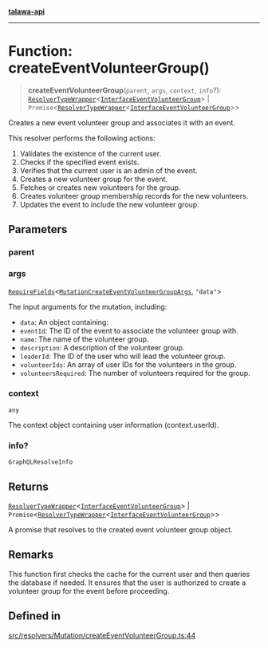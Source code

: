 [**talawa-api**](../../../../README.md)

***

# Function: createEventVolunteerGroup()

> **createEventVolunteerGroup**(`parent`, `args`, `context`, `info`?): [`ResolverTypeWrapper`](../../../../types/generatedGraphQLTypes/type-aliases/ResolverTypeWrapper.md)\<[`InterfaceEventVolunteerGroup`](../../../../models/EventVolunteerGroup/interfaces/InterfaceEventVolunteerGroup.md)\> \| `Promise`\<[`ResolverTypeWrapper`](../../../../types/generatedGraphQLTypes/type-aliases/ResolverTypeWrapper.md)\<[`InterfaceEventVolunteerGroup`](../../../../models/EventVolunteerGroup/interfaces/InterfaceEventVolunteerGroup.md)\>\>

Creates a new event volunteer group and associates it with an event.

This resolver performs the following actions:

1. Validates the existence of the current user.
2. Checks if the specified event exists.
3. Verifies that the current user is an admin of the event.
4. Creates a new volunteer group for the event.
5. Fetches or creates new volunteers for the group.
6. Creates volunteer group membership records for the new volunteers.
7. Updates the event to include the new volunteer group.

## Parameters

### parent

### args

[`RequireFields`](../../../../types/generatedGraphQLTypes/type-aliases/RequireFields.md)\<[`MutationCreateEventVolunteerGroupArgs`](../../../../types/generatedGraphQLTypes/type-aliases/MutationCreateEventVolunteerGroupArgs.md), `"data"`\>

The input arguments for the mutation, including:
  - `data`: An object containing:
   - `eventId`: The ID of the event to associate the volunteer group with.
   - `name`: The name of the volunteer group.
   - `description`: A description of the volunteer group.
   - `leaderId`: The ID of the user who will lead the volunteer group.
   - `volunteerIds`: An array of user IDs for the volunteers in the group.
   - `volunteersRequired`: The number of volunteers required for the group.

### context

`any`

The context object containing user information (context.userId).

### info?

`GraphQLResolveInfo`

## Returns

[`ResolverTypeWrapper`](../../../../types/generatedGraphQLTypes/type-aliases/ResolverTypeWrapper.md)\<[`InterfaceEventVolunteerGroup`](../../../../models/EventVolunteerGroup/interfaces/InterfaceEventVolunteerGroup.md)\> \| `Promise`\<[`ResolverTypeWrapper`](../../../../types/generatedGraphQLTypes/type-aliases/ResolverTypeWrapper.md)\<[`InterfaceEventVolunteerGroup`](../../../../models/EventVolunteerGroup/interfaces/InterfaceEventVolunteerGroup.md)\>\>

A promise that resolves to the created event volunteer group object.

## Remarks

This function first checks the cache for the current user and then queries the database if needed. It ensures that the user is authorized to create a volunteer group for the event before proceeding.

## Defined in

[src/resolvers/Mutation/createEventVolunteerGroup.ts:44](https://github.com/Suyash878/talawa-api/blob/f376d03c37e9acd046e7cc983947432c95f74442/src/resolvers/Mutation/createEventVolunteerGroup.ts#L44)
